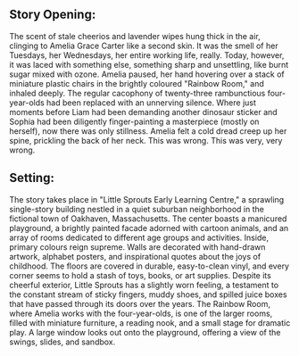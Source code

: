 ## Story Opening:

The scent of stale cheerios and lavender wipes hung thick in the air, clinging to Amelia Grace Carter like a second skin. It was the smell of her Tuesdays, her Wednesdays, her entire working life, really. Today, however, it was laced with something else, something sharp and unsettling, like burnt sugar mixed with ozone. Amelia paused, her hand hovering over a stack of miniature plastic chairs in the brightly coloured "Rainbow Room," and inhaled deeply. The regular cacophony of twenty-three rambunctious four-year-olds had been replaced with an unnerving silence. Where just moments before Liam had been demanding another dinosaur sticker and Sophia had been diligently finger-painting a masterpiece (mostly on herself), now there was only stillness. Amelia felt a cold dread creep up her spine, prickling the back of her neck. This was wrong. This was very, very wrong.

## Setting:

The story takes place in "Little Sprouts Early Learning Centre," a sprawling single-story building nestled in a quiet suburban neighborhood in the fictional town of Oakhaven, Massachusetts. The center boasts a manicured playground, a brightly painted facade adorned with cartoon animals, and an array of rooms dedicated to different age groups and activities. Inside, primary colours reign supreme. Walls are decorated with hand-drawn artwork, alphabet posters, and inspirational quotes about the joys of childhood. The floors are covered in durable, easy-to-clean vinyl, and every corner seems to hold a stash of toys, books, or art supplies. Despite its cheerful exterior, Little Sprouts has a slightly worn feeling, a testament to the constant stream of sticky fingers, muddy shoes, and spilled juice boxes that have passed through its doors over the years. The Rainbow Room, where Amelia works with the four-year-olds, is one of the larger rooms, filled with miniature furniture, a reading nook, and a small stage for dramatic play. A large window looks out onto the playground, offering a view of the swings, slides, and sandbox.
